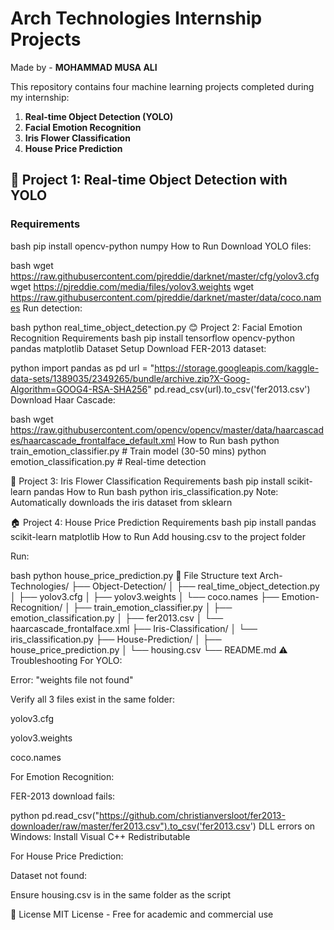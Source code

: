 # Arch Technologies Internship Projects
Made by - **MOHAMMAD MUSA ALI** 

This repository contains four machine learning projects completed during my internship:

1. **Real-time Object Detection (YOLO)**
2. **Facial Emotion Recognition**
3. **Iris Flower Classification**
4. **House Price Prediction**

## 🚀 Project 1: Real-time Object Detection with YOLO

### Requirements
bash
pip install opencv-python numpy
How to Run
Download YOLO files:

bash
wget https://raw.githubusercontent.com/pjreddie/darknet/master/cfg/yolov3.cfg
wget https://pjreddie.com/media/files/yolov3.weights
wget https://raw.githubusercontent.com/pjreddie/darknet/master/data/coco.names
Run detection:

bash
python real_time_object_detection.py
😊 Project 2: Facial Emotion Recognition
Requirements
bash
pip install tensorflow opencv-python pandas matplotlib
Dataset Setup
Download FER-2013 dataset:

python
import pandas as pd
url = "https://storage.googleapis.com/kaggle-data-sets/1389035/2349265/bundle/archive.zip?X-Goog-Algorithm=GOOG4-RSA-SHA256"
pd.read_csv(url).to_csv('fer2013.csv')
Download Haar Cascade:

bash
wget https://raw.githubusercontent.com/opencv/opencv/master/data/haarcascades/haarcascade_frontalface_default.xml
How to Run
bash
python train_emotion_classifier.py  # Train model (30-50 mins)
python emotion_classification.py    # Real-time detection

🌸 Project 3: Iris Flower Classification
Requirements
bash
pip install scikit-learn pandas
How to Run
bash
python iris_classification.py
Note: Automatically downloads the iris dataset from sklearn

🏠 Project 4: House Price Prediction
Requirements
bash
pip install pandas scikit-learn matplotlib
How to Run
Add housing.csv to the project folder

Run:

bash
python house_price_prediction.py
📂 File Structure
text
Arch-Technologies/
├── Object-Detection/
│   ├── real_time_object_detection.py
│   ├── yolov3.cfg
│   ├── yolov3.weights
│   └── coco.names
├── Emotion-Recognition/
│   ├── train_emotion_classifier.py
│   ├── emotion_classification.py
│   ├── fer2013.csv
│   └── haarcascade_frontalface.xml
├── Iris-Classification/
│   └── iris_classification.py
├── House-Prediction/
│   ├── house_price_prediction.py
│   └── housing.csv
└── README.md
⚠️ Troubleshooting
For YOLO:

Error: "weights file not found"

Verify all 3 files exist in the same folder:

yolov3.cfg

yolov3.weights

coco.names

For Emotion Recognition:

FER-2013 download fails:

python
pd.read_csv("https://github.com/christianversloot/fer2013-downloader/raw/master/fer2013.csv").to_csv('fer2013.csv')
DLL errors on Windows:
Install Visual C++ Redistributable

For House Price Prediction:

Dataset not found:

Ensure housing.csv is in the same folder as the script

📜 License
MIT License - Free for academic and commercial use
